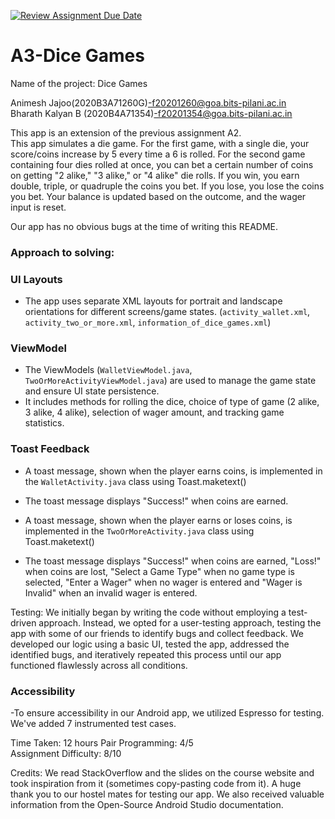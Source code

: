 [![Review Assignment Due Date](https://classroom.github.com/assets/deadline-readme-button-24ddc0f5d75046c5622901739e7c5dd533143b0c8e959d652212380cedb1ea36.svg)](https://classroom.github.com/a/yBUeQ8Fo)
# A3-Dice Games

Name of the project: Dice Games

Animesh Jajoo(2020B3A71260G)-f20201260@goa.bits-pilani.ac.in </br>
Bharath Kalyan B (2020B4A71354)-f20201354@goa.bits-pilani.ac.in 

This app is an extension of the previous assignment A2. </br>
This app simulates a die game. For the first game, with a single die, your score/coins increase by 5 every time a 6 is rolled. For the second game containing four dies rolled at once, you can bet a certain number of coins on getting "2 alike," "3 alike," or "4 alike" die rolls. If you win, you earn double, triple, or quadruple the coins you bet. If you lose, you lose the coins you bet. Your balance is updated based on the outcome, and the wager input is reset.

Our app has no obvious bugs at the time of writing this README.

### Approach to solving:
### UI Layouts

- The app uses separate XML layouts for portrait and landscape orientations for different screens/game states.
  (`activity_wallet.xml`, `activity_two_or_more.xml`, `information_of_dice_games.xml`)

### ViewModel

- The ViewModels (`WalletViewModel.java`, `TwoOrMoreActivityViewModel.java`) are used to manage the game state and ensure UI state persistence.
- It includes methods for rolling the dice, choice of type of game (2 alike, 3 alike, 4 alike), selection of wager amount, and tracking game statistics.

### Toast Feedback

- A toast message, shown when the player earns coins, is implemented in the `WalletActivity.java` class using Toast.maketext()
- The toast message displays "Success!" when coins are earned.
  
- A toast message, shown when the player earns or loses coins, is implemented in the `TwoOrMoreActivity.java` class using Toast.maketext()
- The toast message displays "Success!" when coins are earned, "Loss!" when coins are lost, "Select a Game Type" when no game type is selected, "Enter a Wager" when no wager is entered and "Wager is Invalid" when an invalid wager is entered.

Testing: We initially began by writing the code without employing a test-driven approach. Instead, we opted for a user-testing approach, testing the app with some of our friends to identify bugs and collect feedback. We developed our logic using a basic UI, tested the app, addressed the identified bugs, and iteratively repeated this process until our app functioned flawlessly across all conditions. 

### Accessibility
-To ensure accessibility in our Android app, we utilized Espresso for testing. We've added 7 instrumented test cases.

Time Taken: 12 hours
Pair Programming: 4/5 </br>
Assignment Difficulty: 8/10 </br>

Credits: We read StackOverflow and the slides on the course website and took inspiration from it (sometimes copy-pasting code from it). A huge thank you to our hostel mates for testing our app. We also received valuable information from the Open-Source Android Studio documentation.
